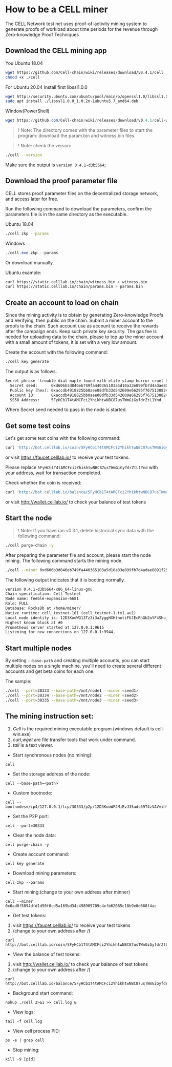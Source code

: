 # How to be a CELL miner

The CELL Network test net uses proof-of-activity mining system to generate proofs of workload about time periods for the revenue through Zero-knowledge Proof Techniques

## Download the CELL mining app

You 
Ubuntu 18.04

```sh
wget https://github.com/Cell-chain/wiki/releases/download/v0.4.1/cell
chmod +x ./cell
```
For Ubuntu 20.04 Install first libssl1.0.0

```sh
wget http://security.ubuntu.com/ubuntu/pool/main/o/openssl1.0/libssl1.0.0_1.0.2n-1ubuntu5.7_amd64.deb
sudo apt install ./libssl1.0.0_1.0.2n-1ubuntu5.7_amd64.deb
```

Window(PowerShell)

```PowerShell
wget https://github.com/Cell-chain/wiki/releases/download/v0.4.1/cell-win.exe -o cell.exe
```

> ! Note: The directory comes with the parameter files to start the program: download the param.bin and witness.bin files.

> ! Note: check the verson:
```sh
./cell --version
```
Make sure the output is `version 0.4.1-d3b5664`;

## Download the proof parameter file

CELL stores proof parameter files on the decentralized storage network, and access later for free.

Run the following command to download the parameters, confirm the parameters file is in the same directory as the executable.

Ubuntu 18.04

```sh
./cell zkp --params
```

Windows

```PowerShell
./cell.exe zkp --params
```

Or download manually.

Ubuntu example:

```sh
curl https://static.celllab.io/chain/witness.bin > witness.bin
curl https://static.celllab.io/chain/params.bin > params.bin
```

## Create an account to load on chain

Since the mining activity is to obtain by generating Zero-knowledge Proofs and Verifying, then public on the chain. Submit a miner account to the proofs to the chain. Such account use as account to receive the rewards after the campaign ends. Keep such private key security. The gas fee is needed for uploading data to the chain, please to top up the miner account with a small amount of tokens, it is set with a very low amount.

Create the account with the following command:

```sh
./cell key generate
```

The output is as follows.

```txt
Secret phrase `trouble dial maple found milk elite stamp horror cruel tonight immune outdoor` is account:
  Secret seed:      0xd606b3d846eb749fa440365103a5d10a33e099fb7d4adae8091f251d13e15f8e
  Public key (hex): 0xaccdb4918825bb0aee08dfb33d542609e66295f7675130824d4f5a77c2a5b60a
  Account ID:       0xaccdb4918825bb0aee08dfb33d542609e66295f7675130824d4f5a77c2a5b60a
  SS58 Address:     5FyHCb1T4tAMCFci2YhikhtwNBC87usTWmGiGyfdrZtL1Ynd

```

Where Secret seed needed to pass in the node is started.

## Get some test coins

Let's get some test coins with the following command:

```bash
curl 'http://bot.celllab.io/coin/5FyHCb1T4tAMCFci2YhikhtwNBC87usTWmGiGyfdrZtL1Ynd'
```
or visit https://faucet.celllab.io/ to receive your test tokens.

Please replace `5FyHCb1T4tAMCFci2YhikhtwNBC87usTWmGiGyfdrZtL1Ynd` with your address, wait for transaction completed.

Check whether the coin is received:

```bash
curl 'http://bot.celllab.io/balance/5FyHCb1T4tAMCFci2YhikhtwNBC87usTWmGiGyfdrZtL1Ynd'
```

or visit http://wallet.celllab.io/ to check your balance of test tokens

## Start the node

>! Note: If you have ran v0.3.1, delete historical sync data with the following command: 
```sh
./cell purge-chain -y
```

After preparing the parameter file and account, please start the node mining.
The following command starts the mining node.

```sh
./cell --miner 0xd606b3d846eb749fa440365103a5d10a33e099fb7d4adae8091f251d13e15f8e
```

The following output indicates that it is booting normally.

```txt
version 0.4.1-d3b5664-x86_64-linux-gnu
Chain specification: Cell Testnet
Node name: feeble-expansion-6681
Role: FULL
Database: RocksDb at /home/miner/
Native runtime: cell_testnet-101 (cell_testnet-1.tx1.au1)
Local node identity is: 12D3KooWG13Tz3i3aZyggHXHtnotiFUJEcRhGb2oYF4ShujQrzog
Highest known block at #0
Prometheus server started at 127.0.0.1:9615
Listening for new connections on 127.0.0.1:9944.
```

## Start multiple nodes

By setting `--base-path` and creating multiple accounts, you can start multiple nodes on a single machine. you'll need to create several different accounts and get beta coins for each one.

The sample:

```sh
./cell --port=30333 --base-path=/mnt/node1 --miner <seed1>
./cell --port=30334 --base-path=/mnt/node2 --miner <seed2>
./cell --port=30335 --base-path=/mnt/node3 --miner <seed3>
```

## The mining instruction set:

1. *Cell* is the required mining executable program.(windows default is cell-win.exe)
2. *curl*,*wget* are file transfer tools that work under command.
3. *tail* is a text viewer.


* Start synchronous nodes (no mining):
```
cell
```

* Set the storage address of the node:
```
cell --base-path=<path>
```

* Custom bootnode:
```
cell --bootnodes=/ip4/127.0.0.1/tcp/30333/p2p/12D3KooWPJMiEvJ35ads69T4zVAVvihYwqvsA3HwPG47xhFPpUXQ
```

* Set the P2P port:
```
cell --port=30333
```

* Clear the node data:
```
cell purge-chain -y
```

* Create account command:
```
cell key generate
```

* Download mining parameters:
```
cell zkp --params
```

* Start mining:(change to your own address after minner)
```
cell --miner 0x6ad0f5894dfd1d50f0cd5a169bd34c498905709c4efb62085c18b9e0d668f4ac
```

* Get test tokens:
1. visit https://faucet.celllab.io/ to receive your test tokens
2. (change to your own address after /)
```
curl http://bot.celllab.io/coin/5FyHCb1T4tAMCFci2YhikhtwNBC87usTWmGiGyfdrZtL1Ynd
```

* View the balance of test tokens:
1. visit http://wallet.celllab.io/ to check your balance of test tokens
2. (change to your own address after /)
```
curl http://bot.celllab.io/balance/5FyHCb1T4tAMCFci2YhikhtwNBC87usTWmGiGyfdrZtL1Ynd
```

* Background start command:
```
nohup ./cell 2>&1 >> cell.log &
```

* View logs:
```
tail -f cell.log
```

* View cell process PID:
```
ps -e | grep cell
```

* Stop mining:
```
kill -9 [pid]
```
